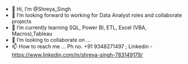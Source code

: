- 👋 Hi, I’m @Shreya_Singh
- 👀 I’m looking forward to working for Data Analyst roles and collaborate projects
- 🌱 I’m currently learning SQL, Power BI, ETL, Excel (VBA, Macros),Tableau
- 💞️ I’m looking to collaborate on ...
- 📫 How to reach me ... Ph no. +91 9348271497 ; Linkedin - https://www.linkedin.com/in/shreya-singh-783149179/

